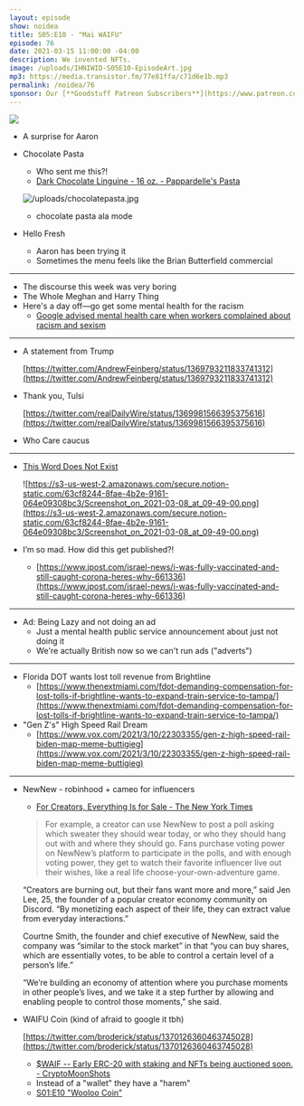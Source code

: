 ```yaml
---
layout: episode
show: noidea
title: S05:E10 - "Mai WAIFU"
episode: 76
date: 2021-03-15 11:00:00 -04:00
description: We invented NFTs.
image: /uploads/IHNIWID-S05E10-EpisodeArt.jpg
mp3: https://media.transistor.fm/77e81ffa/c71d6e1b.mp3
permalink: /noidea/76
sponsor: Our [**Goodstuff Patreon Subscribers**](https://www.patreon.com/goodstuff "Goodstuff on Patreon") and listeners just like you! Support your favorite podcasts directly to get access to the discord and more.
---
```


![](/uploads/IHNIWID-S05E10-EpisodeArt.jpg)

- A surprise for Aaron
- Chocolate Pasta
    - Who sent me this?!
    - [Dark Chocolate Linguine - 16 oz. - Pappardelle's Pasta](https://www.pappardellespasta.com/collections/flat-cut-pasta/products/dark-chocolate-linguine-16-oz)

    ![/uploads/chocolatepasta.jpg](/uploads/chocolatepasta.jpg)

    - chocolate pasta ala mode
- Hello Fresh
    - Aaron has been trying it
    - Sometimes the menu feels like the Brian Butterfield commercial

---

- The discourse this week was very boring
- The Whole Meghan and Harry Thing
- Here's a day off—go get some mental health for the racism
    - [Google advised mental health care when workers complained about racism and sexism](https://www.nbcnews.com/tech/tech-news/google-advised-mental-health-care-when-workers-complained-about-racism-n1259728)

---

- A statement from Trump

    [https://twitter.com/AndrewFeinberg/status/1369793211833741312](https://twitter.com/AndrewFeinberg/status/1369793211833741312)

- Thank you, Tulsi

    [https://twitter.com/realDailyWire/status/1369981566395375616](https://twitter.com/realDailyWire/status/1369981566395375616)

- Who Care caucus

---

- [This Word Does Not Exist](https://www.thisworddoesnotexist.com/?utm_campaign=Recomendo&utm_medium=email&utm_source=Revue%20newsletter)

    ![https://s3-us-west-2.amazonaws.com/secure.notion-static.com/63cf8244-8fae-4b2e-9161-064e09308bc3/Screenshot_on_2021-03-08_at_09-49-00.png](https://s3-us-west-2.amazonaws.com/secure.notion-static.com/63cf8244-8fae-4b2e-9161-064e09308bc3/Screenshot_on_2021-03-08_at_09-49-00.png)

- I’m so mad. How did this get published?!
    - [https://www.jpost.com/israel-news/i-was-fully-vaccinated-and-still-caught-corona-heres-why-661336](https://www.jpost.com/israel-news/i-was-fully-vaccinated-and-still-caught-corona-heres-why-661336)

---

- Ad: Being Lazy and not doing an ad
    - Just a mental health public service announcement about just not doing it
    - We're actually British now so we can't run ads ("adverts")

---

- Florida DOT wants lost toll revenue from Brightline
    - [https://www.thenextmiami.com/fdot-demanding-compensation-for-lost-tolls-if-brightline-wants-to-expand-train-service-to-tampa/](https://www.thenextmiami.com/fdot-demanding-compensation-for-lost-tolls-if-brightline-wants-to-expand-train-service-to-tampa/)
- "Gen Z's" High Speed Rail Dream
    - [https://www.vox.com/2021/3/10/22303355/gen-z-high-speed-rail-biden-map-meme-buttigieg](https://www.vox.com/2021/3/10/22303355/gen-z-high-speed-rail-biden-map-meme-buttigieg)

---

- NewNew - robinhood + cameo for influencers
    - [For Creators, Everything Is for Sale - The New York Times](https://www.nytimes.com/2021/03/10/style/creators-selling-selves.html)

    > For example, a creator can use NewNew to post a poll asking which sweater they should wear today, or who they should hang out with and where they should go. Fans purchase voting power on NewNew’s platform to participate in the polls, and with enough voting power, they get to watch their favorite influencer live out their wishes, like a real life choose-your-own-adventure game.

    “Creators are burning out, but their fans want more and more,” said Jen Lee, 25, the founder of a popular creator economy community on Discord. “By monetizing each aspect of their life, they can extract value from everyday interactions.”

    Courtne Smith, the founder and chief executive of NewNew, said the company was “similar to the stock market” in that “you can buy shares, which are essentially votes, to be able to control a certain level of a person’s life.”

    “We’re building an economy of attention where you purchase moments in other people’s lives, and we take it a step further by allowing and enabling people to control those moments,” she said.

- WAIFU Coin (kind of afraid to google it tbh)

    [https://twitter.com/broderick/status/1370126360463745028](https://twitter.com/broderick/status/1370126360463745028)

    - [$WAIF -- Early ERC-20 with staking and NFTs being auctioned soon. - CryptoMoonShots](https://www.reddit.com/r/CryptoMoonShots/comments/idjnkl/waif_early_erc20_with_staking_and_nfts_being/)
    - Instead of a "wallet" they have a "harem"
    - [S01:E10 "Wooloo Coin"](https://goodstuff.network/noidea/10)